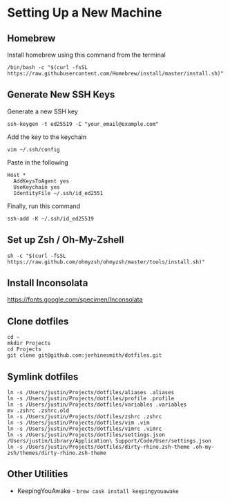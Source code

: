# Setting Up a New Machine

## Homebrew

Install homebrew using this command from the terminal

```
/bin/bash -c "$(curl -fsSL https://raw.githubusercontent.com/Homebrew/install/master/install.sh)"
```

## Generate New SSH Keys

Generate a new SSH key

```
ssh-keygen -t ed25519 -C "your_email@example.com"
```

Add the key to the keychain

```
vim ~/.ssh/config
```

Paste in the following

```
Host *
  AddKeysToAgent yes
  UseKeychain yes
  IdentityFile ~/.ssh/id_ed2551
```

Finally, run this command

```
ssh-add -K ~/.ssh/id_ed25519
```

## Set up Zsh / Oh-My-Zshell

```
sh -c "$(curl -fsSL https://raw.github.com/ohmyzsh/ohmyzsh/master/tools/install.sh)"
```

## Install Inconsolata

https://fonts.google.com/specimen/Inconsolata

## Clone dotfiles

```
cd ~
mkdir Projects
cd Projects
git clone git@github.com:jerhinesmith/dotfiles.git
```

## Symlink dotfiles

```
ln -s /Users/justin/Projects/dotfiles/aliases .aliases
ln -s /Users/justin/Projects/dotfiles/profile .profile
ln -s /Users/justin/Projects/dotfiles/variables .variables
mv .zshrc .zshrc.old
ln -s /Users/justin/Projects/dotfiles/zshrc .zshrc
ln -s /Users/justin/Projects/dotfiles/vim .vim
ln -s /Users/justin/Projects/dotfiles/vimrc .vimrc
ln -s /Users/justin/Projects/dotfiles/settings.json /Users/justin/Library/Application\ Support/Code/User/settings.json
ln -s /Users/justin/Projects/dotfiles/dirty-rhino.zsh-theme .oh-my-zsh/themes/dirty-rhino.zsh-theme
```

## Other Utilities

* KeepingYouAwake - `brew cask install keepingyouawake`